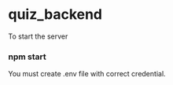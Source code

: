# quiz_backend
To start the server
<h3>npm start</h3>
You must create .env file with correct credential.
